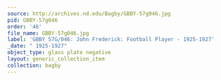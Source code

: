 ```yaml
---
source: http://archives.nd.edu/Bagby/GBBY-57g046.jpg
pid: GBBY-57g046
order: '46'
file_name: GBBY-57g046.jpg
label: 'GBBY 57G/046: John Frederick: Football Player - 1925-1927'
_date: " 1925-1927"
object_type: glass plate negative
layout: generic_collection_item
collection: bagby
---
```

